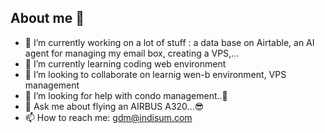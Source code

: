 ## About me 👋



- 🔭 I’m currently working on a lot of stuff : a data base on Airtable, an AI agent for managing my email box, creating a VPS,...
- 🌱 I’m currently learning coding web environment
- 👯 I’m looking to collaborate on learnig wen-b environment, VPS management
- 🤔 I’m looking for help with condo management..🤔
- 💬 Ask me about flying an AIRBUS A320...😎
- 📫 How to reach me: gdm@indisum.com



